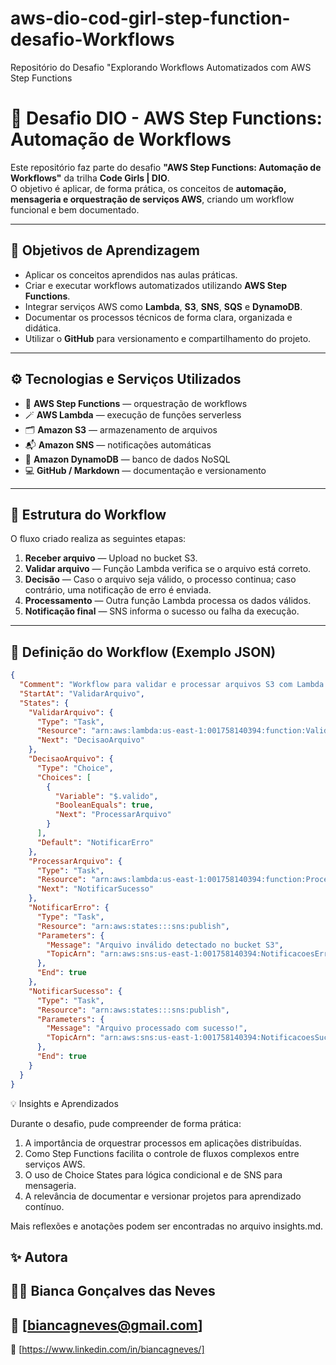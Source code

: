 # aws-dio-cod-girl-step-function-desafio-Workflows
Repositório do Desafio "Explorando Workflows Automatizados com AWS Step Functions
# 🚀 Desafio DIO - AWS Step Functions: Automação de Workflows

Este repositório faz parte do desafio **"AWS Step Functions: Automação de Workflows"** da trilha **Code Girls | DIO**.  
O objetivo é aplicar, de forma prática, os conceitos de **automação, mensageria e orquestração de serviços AWS**, criando um workflow funcional e bem documentado.

---

## 🧠 Objetivos de Aprendizagem

- Aplicar os conceitos aprendidos nas aulas práticas.  
- Criar e executar workflows automatizados utilizando **AWS Step Functions**.  
- Integrar serviços AWS como **Lambda**, **S3**, **SNS**, **SQS** e **DynamoDB**.  
- Documentar os processos técnicos de forma clara, organizada e didática.  
- Utilizar o **GitHub** para versionamento e compartilhamento do projeto.

---

## ⚙️ Tecnologias e Serviços Utilizados

- 🧩 **AWS Step Functions** — orquestração de workflows  
- 🪄 **AWS Lambda** — execução de funções serverless  
- 🗂️ **Amazon S3** — armazenamento de arquivos  
- 📬 **Amazon SNS** — notificações automáticas  
- 🧾 **Amazon DynamoDB** — banco de dados NoSQL  
- 💻 **GitHub / Markdown** — documentação e versionamento  

---

## 🧩 Estrutura do Workflow

O fluxo criado realiza as seguintes etapas:

1. **Receber arquivo** — Upload no bucket S3.  
2. **Validar arquivo** — Função Lambda verifica se o arquivo está correto.  
3. **Decisão** — Caso o arquivo seja válido, o processo continua; caso contrário, uma notificação de erro é enviada.  
4. **Processamento** — Outra função Lambda processa os dados válidos.  
5. **Notificação final** — SNS informa o sucesso ou falha da execução.

---

## 📄 Definição do Workflow (Exemplo JSON)

```json
{
  "Comment": "Workflow para validar e processar arquivos S3 com Lambda e SNS",
  "StartAt": "ValidarArquivo",
  "States": {
    "ValidarArquivo": {
      "Type": "Task",
      "Resource": "arn:aws:lambda:us-east-1:001758140394:function:ValidaArquivo",
      "Next": "DecisaoArquivo"
    },
    "DecisaoArquivo": {
      "Type": "Choice",
      "Choices": [
        {
          "Variable": "$.valido",
          "BooleanEquals": true,
          "Next": "ProcessarArquivo"
        }
      ],
      "Default": "NotificarErro"
    },
    "ProcessarArquivo": {
      "Type": "Task",
      "Resource": "arn:aws:lambda:us-east-1:001758140394:function:ProcessaArquivo",
      "Next": "NotificarSucesso"
    },
    "NotificarErro": {
      "Type": "Task",
      "Resource": "arn:aws:states:::sns:publish",
      "Parameters": {
        "Message": "Arquivo inválido detectado no bucket S3",
        "TopicArn": "arn:aws:sns:us-east-1:001758140394:NotificacoesErros"
      },
      "End": true
    },
    "NotificarSucesso": {
      "Type": "Task",
      "Resource": "arn:aws:states:::sns:publish",
      "Parameters": {
        "Message": "Arquivo processado com sucesso!",
        "TopicArn": "arn:aws:sns:us-east-1:001758140394:NotificacoesSucesso"
      },
      "End": true
    }
  }
}
```
💡 Insights e Aprendizados

Durante o desafio, pude compreender de forma prática:
1. A importância de orquestrar processos em aplicações distribuídas.
2. Como Step Functions facilita o controle de fluxos complexos entre serviços AWS.
3. O uso de Choice States para lógica condicional e de SNS para mensageria.
4. A relevância de documentar e versionar projetos para aprendizado contínuo.

Mais reflexões e anotações podem ser encontradas no arquivo insights.md.

✨ Autora
---
👩‍💻 Bianca Gonçalves das Neves
---
📧 [biancagneves@gmail.com]
---
💼 [https://www.linkedin.com/in/biancagneves/]
